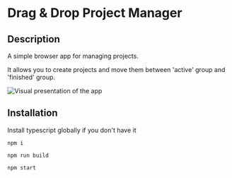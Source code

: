 # Drag & Drop Project Manager

## Description
A simple browser app for managing projects.

It allows you to create projects and move them between 'active' group and 'finished' group.

![Visual presentation of the app](https://i.imgur.com/szbQrMz.png "Drag & Drop Project Manager")

## Installation
Install typescript globally if you don't have it

`npm i`

`npm run build`

`npm start`